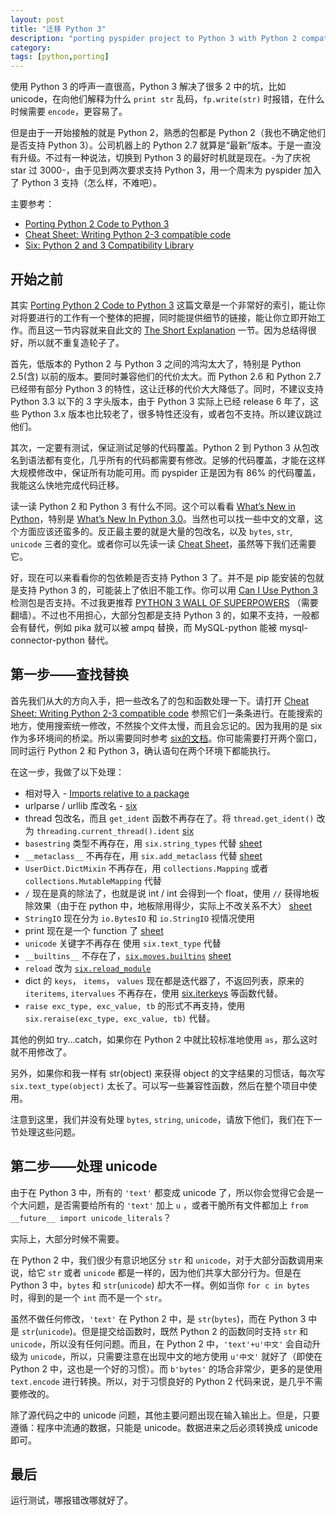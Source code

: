```yaml
---
layout: post
title: "迁移 Python 3"
description: "porting pyspider project to Python 3 with Python 2 compatible"
category: 
tags: [python,porting]
---
```


使用 Python 3 的呼声一直很高，Python 3 解决了很多 2 中的坑，比如 unicode，在向他们解释为什么 `print str` 乱码，`fp.write(str)` 时报错，在什么时候需要 `encode`，更容易了。

但是由于一开始接触的就是 Python 2，熟悉的包都是 Python 2（我也不确定他们是否支持 Python 3）。公司机器上的 Python 2.7 就算是“最新”版本。于是一直没有升级。不过有一种说法，切换到 Python 3 的最好时机就是现在。-为了庆祝 star 过 3000-，由于见到两次要求支持 Python 3，用一个周末为 pyspider 加入了 Python 3 支持（怎么样，不难吧）。

主要参考：

* [Porting Python 2 Code to Python 3](https://docs.python.org/3/howto/pyporting.html)
* [Cheat Sheet: Writing Python 2-3 compatible code](http://python-future.org/compatible_idioms.html)
* [Six: Python 2 and 3 Compatibility Library](https://pythonhosted.org/six/)

开始之前
--------

其实 [Porting Python 2 Code to Python 3](https://docs.python.org/3/howto/pyporting.html) 这篇文章是一个非常好的索引，能让你对将要进行的工作有一个整体的把握，同时能提供细节的链接，能让你立即开始工作。而且这一节内容就来自此文的 [The Short Explanation](https://docs.python.org/3/howto/pyporting.html#the-short-explanation) 一节。因为总结得很好，所以就不重复造轮子了。

首先，低版本的 Python 2 与 Python 3 之间的鸿沟太大了，特别是 Python 2.5(含) 以前的版本。要同时兼容他们的代价太大。而 Python 2.6 和 Python 2.7 已经带有部分 Python 3 的特性，这让迁移的代价大大降低了。同时，不建议支持 Python 3.3 以下的 3 字头版本，由于 Python 3 实际上已经 release 6 年了，这些 Python 3.x 版本也比较老了，很多特性还没有，或者包不支持。所以建议跳过他们。

其次，一定要有测试，保证测试足够的代码覆盖。Python 2 到 Python 3 从包改名到语法都有变化，几乎所有的代码都需要有修改。足够的代码覆盖，才能在这样大规模修改中，保证所有功能可用。而 pyspider 正是因为有 86% 的代码覆盖，我能这么快地完成代码迁移。

读一读 Python 2 和 Python 3 有什么不同。这个可以看看 [What’s New in Python](https://docs.python.org/3/whatsnew/index.html)，特别是 [What’s New In Python 3.0](https://docs.python.org/3/whatsnew/3.0.html)。当然也可以找一些中文的文章，这个方面应该还蛮多的。反正最主要的就是大量的包改名，以及 `bytes`, `str`, `unicode` 三者的变化。或者你可以先读一读 [Cheat Sheet](http://python-future.org/compatible_idioms.html)，虽然等下我们还需要它。

好，现在可以来看看你的包依赖是否支持 Python 3 了。并不是 pip 能安装的包就是支持 Python 3 的，可能装上了依旧不能工作。你可以用 [Can I Use Python 3](https://caniusepython3.com/) 检测包是否支持。不过我更推荐 [PYTHON 3 WALL OF SUPERPOWERS](https://python3wos.appspot.com/) （需要翻墙）。不过也不用担心，大部分包都是支持 Python 3 的，如果不支持，一般都会有替代，例如 pika 就可以被 ampq 替换，而 MySQL-python 能被 mysql-connector-python 替代。

第一步——查找替换
--------------

首先我们从大的方向入手，把一些改名了的包和函数处理一下。请打开 [Cheat Sheet: Writing Python 2-3 compatible code](http://python-future.org/compatible_idioms.html) 参照它们一条条进行。在能搜索的地方，使用搜索统一修改，不然挨个文件太慢，而且会忘记的。因为我用的是 six 作为多环境间的桥梁。所以需要同时参考 [six的文档](https://pythonhosted.org/six/)。你可能需要打开两个窗口，同时运行 Python 2 和 Python 3，确认语句在两个环境下都能执行。

在这一步，我做了以下处理：

* 相对导入 - [Imports relative to a package](http://python-future.org/compatible_idioms.html#imports-relative-to-a-package)
* urlparse / urllib 库改名 - [six](https://pythonhosted.org/six/#module-six.moves.urllib.parse)
* thread 包改名，而且 `get_ident` 函数不再存在了。将 `thread.get_ident()` 改为 `threading.current_thread().ident` [six](https://pythonhosted.org/six/#module-six.moves)
* `basestring` 类型不再存在，用 `six.string_types` 代替 [sheet](http://python-future.org/compatible_idioms.html#basestring)
* `__metaclass__` 不再存在，用 `six.add_metaclass` 代替 [sheet](http://python-future.org/compatible_idioms.html#metaclasses)
* `UserDict.DictMixin` 不再存在，用 `collections.Mapping` 或者 `collections.MutableMapping` 代替
* `/` 现在是真的除法了，也就是说 int / int 会得到一个 float，使用 `//` 获得地板除效果（由于在 python 中，地板除用得少，实际上不改关系不大） [sheet](http://python-future.org/compatible_idioms.html#division)
* `StringIO` 现在分为 `io.BytesIO` 和 `io.StringIO` 视情况使用
* print 现在是一个 function 了 [sheet](http://python-future.org/compatible_idioms.html#stringio)
* `unicode` 关键字不再存在 使用 `six.text_type` 代替
* `__builtins__` 不存在了，[`six.moves.builtins`](https://pythonhosted.org/six/#module-six.moves) [sheet](http://python-future.org/compatible_idioms.html#unicode-text-string-literals)
* `reload` 改为 [`six.reload_module`](https://pythonhosted.org/six/#module-six.moves)
* dict 的 `keys`， `items`， `values` 现在都是迭代器了，不返回列表，原来的 `iteritems`, `itervalues` 不再存在，使用 [six.iterkeys](https://pythonhosted.org/six/#six.iterkeys) 等函数代替。
* `raise exc_type, exc_value, tb` 的形式不再支持，使用 `six.reraise(exc_type, exc_value, tb)` 代替。

其他的例如 try...catch，如果你在 Python 2 中就比较标准地使用 `as`，那么这时就不用修改了。

另外，如果你和我一样有 str(object) 来获得 object 的文字结果的习惯话，每次写 `six.text_type(object)` 太长了。可以写一些兼容性函数，然后在整个项目中使用。

注意到这里，我们并没有处理 `bytes`, `string`, `unicode`，请放下他们，我们在下一节处理这些问题。

第二步——处理 unicode
------------------

由于在 Python 3 中，所有的 `'text'` 都变成 unicode 了，所以你会觉得它会是一个大问题，是否需要给所有的 `'text'` 加上 `u` ，或者干脆所有文件都加上 `from __future__ import unicode_literals`？

实际上，大部分时候不需要。

在 Python 2 中，我们很少有意识地区分 `str` 和 `unicode`，对于大部分函数调用来说，给它 `str` 或者 `unicode` 都是一样的，因为他们共享大部分行为。但是在 Python 3 中，`bytes` 和 `str`(`unicode`) 却大不一样。例如当你 `for c in bytes` 时，得到的是一个 `int` 而不是一个 `str`。

虽然不做任何修改，`'text'` 在 Python 2 中，是 `str`(`bytes`)，而在 Python 3 中是 `str`(`unicode`)。但是提交给函数时，既然 Python 2 的函数同时支持 `str` 和 `unicode`，所以没有任何问题。而且，在 Python 2 中，`'text'+u'中文'` 会自动升级为 `unicode`，所以，只需要注意在出现中文的地方使用 `u'中文'` 就好了（即使在 Python 2 中，这也是一个好的习惯）。而 `b'bytes'` 的场合非常少，更多的是使用 `text.encode` 进行转换。所以，对于习惯良好的 Python 2 代码来说，是几乎不需要修改的。

除了源代码之中的 unicode 问题，其他主要问题出现在输入输出上。但是，只要遵循：程序中流通的数据，只能是 unicode。数据进来之后必须转换成 unicode 即可。

最后
---

运行测试，哪报错改哪就好了。